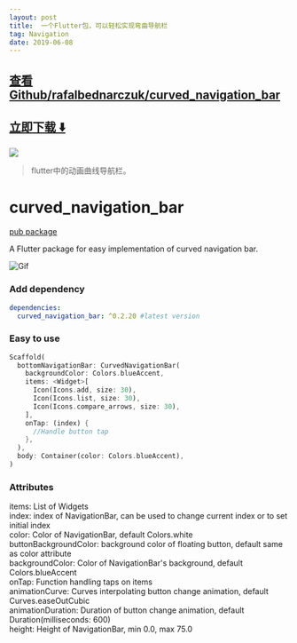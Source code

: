 ```yaml
---
layout: post
title:  一个Flutter包，可以轻松实现弯曲导航栏
tag: Navigation
date: 2019-06-08
---
```


 

## [查看Github/rafalbednarczuk/curved_navigation_bar](http://github.com/rafalbednarczuk/curved_navigation_bar)
## [立即下载 ️⬇️ ](https://codeload.github.com/rafalbednarczuk/curved_navigation_bar/zip/master) 


 
![](https://flutterawesome.com/content/images/2019/03/curved_navigation_barc.gif)
 
>
> flutter中的动画曲线导航栏。
>

 
# curved_navigation_bar
[pub package](https://pub.dartlang.org/packages/curved_navigation_bar)

A Flutter package for easy implementation of curved navigation bar. 

![Gif](https://github.com/rafalbednarczuk/curved_navigation_bar/blob/master/example.gif "Fancy Gif")

### Add dependency

```yaml
dependencies:
  curved_navigation_bar: ^0.2.20 #latest version
```

### Easy to use

```dart
Scaffold(
  bottomNavigationBar: CurvedNavigationBar(
    backgroundColor: Colors.blueAccent,
    items: <Widget>[
      Icon(Icons.add, size: 30),
      Icon(Icons.list, size: 30),
      Icon(Icons.compare_arrows, size: 30),
    ],
    onTap: (index) {
      //Handle button tap
    },
  ),
  body: Container(color: Colors.blueAccent),
)
```

### Attributes

items: List of Widgets  
index: index of NavigationBar, can be used to change current index or to set initial index  
color: Color of NavigationBar, default Colors.white  
buttonBackgroundColor: background color of floating button, default same as color attribute  
backgroundColor: Color of NavigationBar's background, default Colors.blueAccent  
onTap: Function handling taps on items  
animationCurve: Curves interpolating button change animation, default Curves.easeOutCubic  
animationDuration: Duration of button change animation, default Duration(milliseconds: 600)  
height: Height of NavigationBar, min 0.0, max 75.0  
